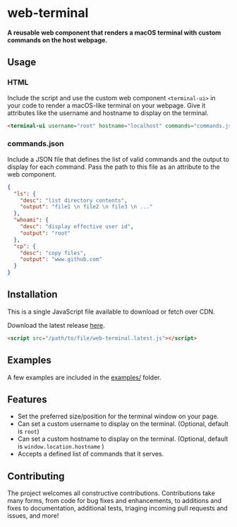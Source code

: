 # web-terminal

**A reusable web component that renders a macOS terminal with custom commands on the host webpage.**

## Usage

### HTML
Include the script and use the custom web component `<terminal-ui>` in your code to render a macOS-like terminal on your webpage.
Give it attributes like the username and hostname to display on the terminal.
```html
<terminal-ui username="root" hostname="localhost" commands="commands.json"></terminal-ui>
```

### commands.json 
Include a JSON file that defines the list of valid commands and the output to display for each command. Pass the path to this file as an attribute to the web component.
```json
{
  "ls": {
    "desc": "list directory contents",
    "output": "file1 \n file2 \n file3 \n ..."
  },
  "whoami": {
    "desc": "display effective user id",
    "output": "root"
  },
  "cp": {
    "desc": "copy files",
    "output": "www.github.com"
  }
}
```

## Installation

This is a single JavaScript file available to download or fetch over CDN.

Download the latest release [here](bin/web-terminal.latest.js).

```html
<script src="/path/to/file/web-terminal.latest.js"></script>
```

## Examples

A few examples are included in the [examples/](examples/) folder.

## Features

* Set the preferred size/position for the terminal window on your page.
* Can set a custom username to display on the terminal. (Optional, default is `root`)
* Can set a custom hostname to display on the terminal. (Optional, default is `window.location.hostname` )
* Accepts a defined list of commands that it serves.

## Contributing

The project welcomes all constructive contributions. Contributions take many forms,
from code for bug fixes and enhancements, to additions and fixes to documentation, additional
tests, triaging incoming pull requests and issues, and more!